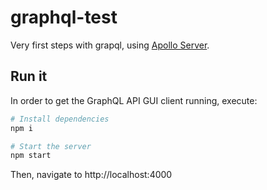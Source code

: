 # graphql-test

Very first steps with grapql, using [Apollo Server](https://www.apollographql.com/docs/apollo-server/).

## Run it

In order to get the GraphQL API GUI client running, execute:

```bash
# Install dependencies
npm i

# Start the server
npm start
```

Then, navigate to http://localhost:4000
